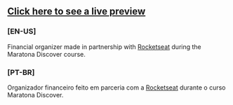 ## [Click  here to see a live preview](https://bleszerd.github.io/DevFinances-Rocketseat/])

### [EN-US]
Financial organizer made in partnership with [Rocketseat](https://github.com/rocketseat) during the Maratona Discover course.

### [PT-BR]
Organizador financeiro feito em parceria com a [Rocketseat](https://github.com/rocketseat) durante o curso Maratona Discover.
